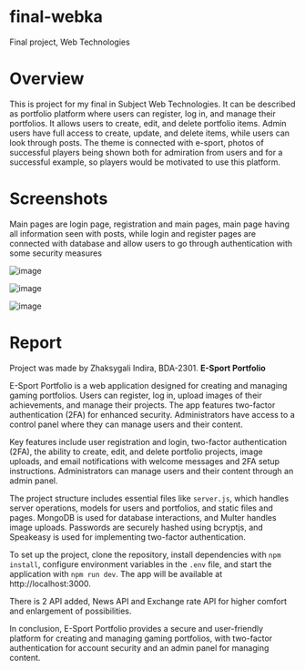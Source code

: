 # final-webka

Final project, Web Technologies

# Overview
This is project for my final in Subject Web Technologies. It can be described as portfolio platform where users can register, log in, and manage their portfolios. It allows users to create, edit, and delete portfolio items. Admin users have full access to create, update, and delete items, while users can look through posts. The theme is connected with e-sport, photos of successful players being shown both for admiration from users and for a successful example, so players would be motivated to use this platform.

# Screenshots
Main pages are login page, registration and main pages, main page having all information seen with posts, while login and register pages are connected with database and allow users to go through authentication with some security measures

![image](https://github.com/user-attachments/assets/764faab8-d9cb-4e2a-b333-b68c61e02c1f)

![image](https://github.com/user-attachments/assets/525e1dc2-7367-4dac-809f-52838dae0998)

![image](https://github.com/user-attachments/assets/c34f970f-6963-45e2-8278-fa1ce808f99e)


# Report

Project was made by Zhaksygali Indira, BDA-2301. **E-Sport Portfolio**

E-Sport Portfolio is a web application designed for creating and managing gaming portfolios. Users can register, log in, upload images of their achievements, and manage their projects. The app features two-factor authentication (2FA) for enhanced security. Administrators have access to a control panel where they can manage users and their content.

Key features include user registration and login, two-factor authentication (2FA), the ability to create, edit, and delete portfolio projects, image uploads, and email notifications with welcome messages and 2FA setup instructions. Administrators can manage users and their content through an admin panel.

The project structure includes essential files like `server.js`, which handles server operations, models for users and portfolios, and static files and pages. MongoDB is used for database interactions, and Multer handles image uploads. Passwords are securely hashed using bcryptjs, and Speakeasy is used for implementing two-factor authentication.

To set up the project, clone the repository, install dependencies with `npm install`, configure environment variables in the `.env` file, and start the application with `npm run dev`. The app will be available at http://localhost:3000.

There is 2 API added, News API and Exchange rate API for higher comfort and enlargement of possibilities.

In conclusion, E-Sport Portfolio provides a secure and user-friendly platform for creating and managing gaming portfolios, with two-factor authentication for account security and an admin panel for managing content.
